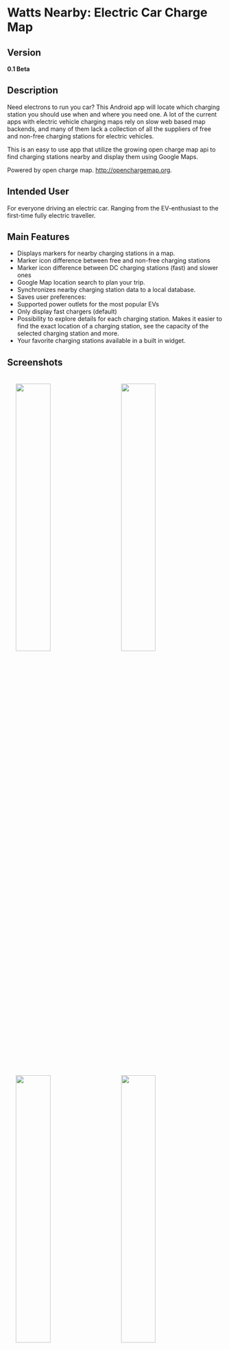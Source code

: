 # Watts Nearby: Electric Car Charge Map

## Version
__0.1 Beta__

## Description
Need electrons to run you car? This Android app will locate which charging station you should use when and where you need one.
A lot of the current apps with electric vehicle charging maps rely on slow web based map backends, and many of them lack a collection of all the suppliers of free and non-free charging stations for electric vehicles. 

This is an easy to use app that utilize the growing open charge map api to find charging stations nearby and display them using Google Maps.

Powered by open charge map. http://openchargemap.org. 

## Intended User
For everyone driving an electric car. Ranging from the EV-enthusiast to the first-time fully electric traveller.

## Main Features
* Displays markers for nearby charging stations in a map.
 * Marker icon difference between free and non-free charging stations
 * Marker icon difference between DC charging stations (fast) and slower ones
* Google Map location search to plan your trip.
* Synchronizes nearby charging station data to a local database.
* Saves user preferences:
 * Supported power outlets for the most popular EVs
 * Only display fast chargers (default)
* Possibility to explore details for each charging station. Makes it easier to find the exact location of a charging station, see the capacity of the selected charging station and more.
* Your favorite charging stations available in a built in widget.

## Screenshots
<img width='40%' vspace='20' hspace='20' src='https://cloud.githubusercontent.com/assets/20125465/26267512/e089fa4e-3cea-11e7-8721-137df9f6a096.png'> <img width='40%' vspace='20' hspace='20' src ='https://cloud.githubusercontent.com/assets/20125465/26267519/e0a4a984-3cea-11e7-9854-d2ff9ead8e28.png'/>

<img width='40%' vspace='20' hspace='20' src='https://cloud.githubusercontent.com/assets/20125465/26267518/e0a35c0a-3cea-11e7-9f3f-b257bdb8dcf6.png'> <img width='40%' vspace='20' hspace='20' src ='https://cloud.githubusercontent.com/assets/20125465/26267514/e08db40e-3cea-11e7-9cf4-74742e92aeec.png'/>

<img width='40%' vspace='20' hspace='20' src='https://cloud.githubusercontent.com/assets/20125465/26267511/e08975ce-3cea-11e7-9851-46e207d4e928.png'> <img width='40%' vspace='20' hspace='20' src ='https://cloud.githubusercontent.com/assets/20125465/26267510/e088baee-3cea-11e7-89a1-d9c1431d5308.png'/>

<img width='40%' vspace='20' hspace='20' src='https://cloud.githubusercontent.com/assets/20125465/26267517/e0a20f76-3cea-11e7-9a60-70163478e35e.png'> <img width='40%' vspace='20' hspace='20' src ='https://cloud.githubusercontent.com/assets/20125465/26267515/e08fe170-3cea-11e7-9060-7eb7fae72ae1.png'/>

<img width='40%' vspace='20' hspace='20' src='https://cloud.githubusercontent.com/assets/20125465/26267513/e08a55de-3cea-11e7-9d62-b1f109558328.png'/>

## License

Copyright 2017 sourcecodere

Licensed under the Apache License, Version 2.0 (the "License");
you may not use this file except in compliance with the License.
You may obtain a copy of the License at

    http://www.apache.org/licenses/LICENSE-2.0

Unless required by applicable law or agreed to in writing, software
distributed under the License is distributed on an "AS IS" BASIS,
WITHOUT WARRANTIES OR CONDITIONS OF ANY KIND, either express or implied.
See the License for the specific language governing permissions and
limitations under the License.

